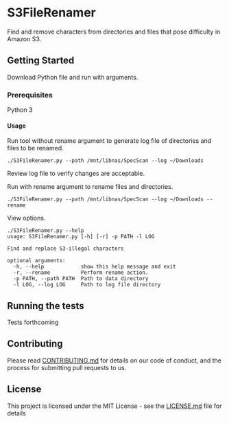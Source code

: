 # S3FileRenamer
Find and remove characters from directories and files that pose difficulty in Amazon S3.

## Getting Started

Download Python file and run with arguments.

### Prerequisites

Python 3

#### Usage

Run tool without rename argument to generate log file of directories and files to be renamed.
```
./S3FileRenamer.py --path /mnt/libnas/SpecScan --log ~/Downloads
```
Review log file to verify changes are acceptable.

Run with rename argument to rename files and directories.
```
./S3FileRenamer.py --path /mnt/libnas/SpecScan --log ~/Downloads --rename
```

View options.
```
./S3FileRenamer.py --help
usage: S3FileRenamer.py [-h] [-r] -p PATH -l LOG

Find and replace S3-illegal characters

optional arguments:
  -h, --help            show this help message and exit
  -r, --rename          Perform rename action.
  -p PATH, --path PATH  Path to data directory
  -l LOG, --log LOG     Path to log file directory
```

## Running the tests

Tests forthcoming


## Contributing

Please read [CONTRIBUTING.md](https://gist.github.com/PurpleBooth/b24679402957c63ec426) for details on our code of conduct, and the process for submitting pull requests to us.


## License

This project is licensed under the MIT License - see the [LICENSE.md](LICENSE.md) file for details

